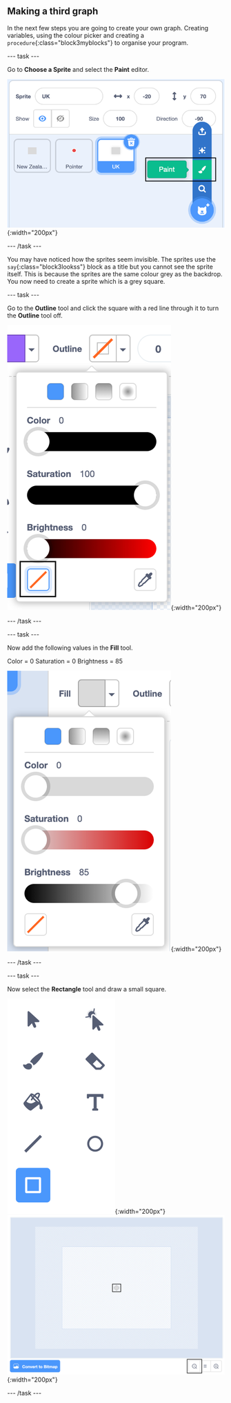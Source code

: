 ## Making a third graph

In the next few steps you are going to create your own graph. Creating variables, using the colour picker and creating a `procedure`{:class="block3myblocks"} to organise your program.

--- task ---

Go to **Choose a Sprite** and select the **Paint** editor.

![Image showing sprite paint tool](images/electricity-paint-editor.png){:width="200px"}

--- /task ---

You may have noticed how the sprites seem invisible. The sprites use the `say`{:class="block3lookss"} block as a title but you cannot see the sprite itself. This is because the sprites are the same colour grey as the backdrop. You now need to create a sprite which is a grey square.

--- task ---

Go to the **Outline** tool and click the square with a red line through it to turn the **Outline** tool off.

![Image showing outline off](images/electricity-paint-editor-outline-off.png){:width="200px"}

--- /task ---

--- task ---

Now add the following values in the **Fill** tool.

Color = 0
Saturation = 0
Brightness = 85

![Image showing grey square values](images/electricity-paint-editor-grey-square.png){:width="200px"}

--- /task ---

--- task ---

Now select the **Rectangle** tool and draw a small square.

![Image showing rectanble took](images/electricity-paint-editor-rectangle-tool.png){:width="200px"}
![Image showing grey rectanble](images/electricity-paint-editor-grey-rectangle.png){:width="200px"}


--- /task ---

